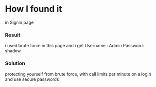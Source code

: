 # How I found it

in Signin page

### Result

i used brute force in this page and i get
Username : Admin Password: shadow

### Solution

protecting yourself from brute force, with call limits per minute on a login
and use secure passwords
